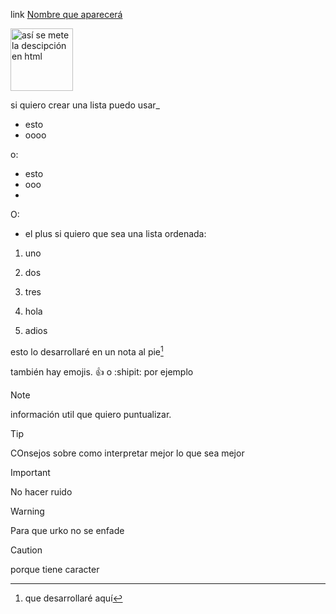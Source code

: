 link [Nombre que aparecerá](https://leonardo.ai/faq/)

<img src="https://aclima.eus/wp-content/uploads/2016/12/mondragon.jpg" alt = "así se mete la descipción en html" width="100" height="100">

si quiero crear una lista puedo usar_
- esto
- oooo

o:
* esto
* ooo
* 
O:
+ el plus
si quiero que sea una lista ordenada:
1. uno
2. dos
3. tres

121. hola
122. adios

esto lo desarrollaré en un nota al pie[^1]

[^1]: que desarrollaré aquí

también hay emojis. :+1: o :shipit: por ejemplo

> [!NOTE]
> información util que quiero puntualizar.

> [!TIP]
> COnsejos sobre como interpretar mejor lo que sea mejor

> [!IMPORTANT]
> No hacer ruido

> [!WARNING]
> Para que urko no se enfade

> [!CAUTION]
> porque tiene caracter
